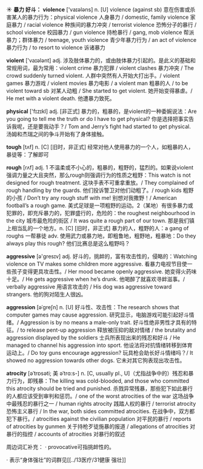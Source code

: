 ☀ <span class="category">**暴力 好斗：**</span>
<span class="vocabulary">**violence**</span> ['vaɪələns] 
<span class="definition">n. [U] violence (against sb) 意在伤害或杀害某人的暴力行为：</span>physical violence 人身暴力 / domestic, family violence 家庭暴力 / racial violence 种族间的暴力冲突 / terrorist violence 恐怖分子的暴行 / school violence 校园暴力 / gun violence 持枪暴行 / gang, mob violence 帮派暴力；群体暴力 / teenage, youth violence 青少年暴力行为 / an act of violence 暴力行为 / to resort to violence 诉诸暴力

<span class="vocabulary">**violent**</span> ['vaɪələnt] 
<span class="definition">adj. 涉及肢体暴力的，或由肢体暴力引起的。是此义的基础和常规用词，最为常用：</span>violent crime 暴力犯罪 / violent clashes 暴力冲突 / The crowd suddenly turned violent. 人群中突然有人开始大打出手。/ violent games 暴力游戏 / violent movies 暴力电影 / a violent man 粗暴的人 / to be violent toward sb 对某人动粗 / She started to get violent. 她开始变得暴虐。/ He met with a violent death. 他遭暴力致死。

<span class="vocabulary">**physical**</span> ['fɪzɪkl] 
<span class="definition">adj. [非正式] 暴力的，粗暴的，是violent的一种委婉说法：</span>Are you going to tell me the truth or do I have to get physical? 你是选择把事实告诉我呢，还是要我动手？/ Tom and Jerry’s fight had started to get physical. 汤姆和杰瑞之间的争斗开始有了身体接触。

<span class="vocabulary">**tough**</span> [tʌf] 
<span class="definition">n. [C] [旧时，非正式] 经常对他人使用暴力的一个人，如粗暴的人，暴徒等：</span>了解即可

<span class="vocabulary">**rough**</span> [rʌf] 
<span class="definition">adj. 1 不温柔或不小心的，粗暴的，粗野的，猛烈的。如果说violent强调力量之大且突然，那么rough则强调行为的性质之粗野：</span>This watch is not designed for rough treatment. 这块手表不可重拿重放。/ They complained of rough handling by the guards. 他们投诉警卫对他们动粗了。/ rough kids 粗野的小孩 / Don’t try any rough stuff with me! 别想对我撒野！/ American football’s a rough game. 美式足球是一项粗野的运动。<span class="definition">2（某地）有很多暴力或犯罪的，即充斥暴力的，犯罪盛行的，危险的：</span>the roughest neighbourhood in the city 城市最危险的街区 / It was quite a rough part of our town. 那是我们镇上相当乱的一个地方。<span class="definition">n. [C] [旧时，非正式] 暴力的人，粗野的人：</span>a gang of roughs 一帮暴徒 <span class="definition">adv. 使用武力或暴力地，即粗鲁地，粗野地，粗暴地：</span>Do they always play this rough? 他们比赛总是这么粗野吗？

<span class="vocabulary">**aggressive**</span> [ə'ɡresɪv] 
<span class="definition">adj. 好斗的，挑衅的，富有攻击性的，侵略的：</span>Watching violence on TV makes some children more aggressive. 看暴力电视节目使一些孩子变得更具攻击性。/ Her mood became openly aggressive. 她变得火药味十足。/ He gets aggressive when he’s drunk. 他喝醉了就喜欢寻衅滋事。/ verbally aggressive 用语言攻击的 / His dog was aggressive toward strangers. 他的狗对陌生人很凶。
           
<span class="vocabulary">**aggression**</span> [əˈgreʃn]
<span class="definition">n. [U] 好斗性、攻击性：</span>The research shows that computer games may cause aggression. 研究显示，电脑游戏可能引起好斗情绪。/ Aggression is by no means a male-only trait. 好斗性绝非男性才具有的特征。/ to release pent-up aggression 释放被压抑的敌对情绪 / the brutality and aggression displayed by the soldiers 士兵所表现出来的残忍和好斗 / He managed to channel his aggression into sport. 他设法将对抗情绪转移到体育运动上。/ Do toy guns encourage aggression? 玩具枪会助长好斗情绪吗？/ It showed no aggression towards other dogs. 它未对其它狗表现出攻击性。           

<span class="vocabulary">**atrocity**</span> [əˈtrɒsəti; 美 əˈtrɑ:s-]
<span class="definition">n. [C, usually pl., U]（尤指战争中的）残忍和暴力行为，即残暴：</span>The killing was cold-blooded, and those who committed this atrocity should be tried and punished. 杀戮异常残暴，那些犯下如此暴行的人都应该受到审判和惩罚。/ one of the worst atrocities of the war 这场战争中最残忍的暴行之一 / human rights atrocity 践踏人权的暴行 / terrorist atrocity 恐怖主义暴行 / In the war, both sides committed atrocities. 在战争中，双方都犯下暴行。/ atrocities against the civilian population 对平民的暴行 / reports of atrocities by gunmen 关于持枪歹徒施暴的报道 / allegations of atrocities 对暴行的指控 / accounts of atrocities 对暴行的叙述

周边词汇补充：
· provocative可指挑衅性的。

· 表示“身体强壮”的词群见[[../13医疗/31健康 强壮]]

